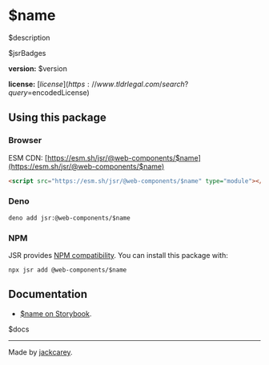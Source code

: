 # $name

$description

$jsrBadges

**version:** $version

**license:** [$license](https://www.tldrlegal.com/search?query=$encodedLicense)

## Using this package

### Browser

ESM CDN: [https://esm.sh/jsr/@web-components/$name](https://esm.sh/jsr/@web-components/$name)

```html
<script src="https://esm.sh/jsr/@web-components/$name" type="module"></script>
```

### Deno

```
deno add jsr:@web-components/$name
```

### NPM

JSR provides [NPM compatibility](https://jsr.io/docs/npm-compatibility). You can install this package with:

```
npx jsr add @web-components/$name
```

## Documentation

-   [$name on Storybook](https://jackcarey.co.uk/web-components/storybook-static/?path=/docs/about--all-stories).

$docs

---

Made by [jackcarey](https://jackcarey.co.uk).
